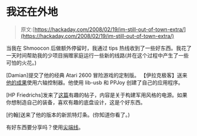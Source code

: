 # 我还在外地

> 原文:[https://hackaday.com/2008/02/19/im-still-out-of-town-extra/](https://hackaday.com/2008/02/19/im-still-out-of-town-extra/)

当我在 Shmoocon 后做额外停留时，我通过 tips 热线收到了一些好东西。我花了一天时间帮助我的少项目捐赠家庭运行一些新的线路(并在这个过程中产生了一些可怕的火花。)

[Damian]提交了他的经典 Atari 2600 冒险游戏的定制版。
【伊拉克极客】送来[他的成果](http://www.iraqigeek.com/2008/02/19/winsixaxis-100/)使用六轴控制器。他使用 lib-usb 和 PPJoy 创建了自己的应用程序。

[HP Friedrichs]发来了[这篇](http://www.hpfriedrichs.com/rr-tr-vp-13-pwr.htm)有趣的帖子，内容是关于构建军用风格的电源。如果你想制造自己的装备，喜欢有趣的底盘设计，这是个好东西。

[约翰]送来了他的版本的新凯特灯条。(你知道你看了。)

有好东西要分享吗？使用[尖端线](http://hackaday.com/tips)。